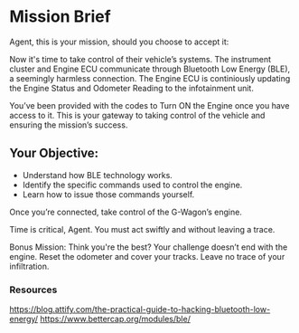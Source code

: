 # Mission Brief

Agent, this is your mission, should you choose to accept it:

Now it's time to take control of their vehicle’s systems. The instrument cluster and Engine ECU communicate through Bluetooth Low Energy (BLE), a seemingly harmless connection. The Engine ECU is continiously updating the Engine Status and Odometer Reading to the infotainment unit. 

You’ve been provided with the codes to Turn ON the Engine once you have access to it. This is your gateway to taking control of the vehicle and ensuring the mission’s success.

## **Your Objective**:
- Understand how BLE technology works.
- Identify the specific commands used to control the engine.
- Learn how to issue those commands yourself.

Once you’re connected, take control of the G-Wagon’s engine.

Time is critical, Agent. You must act swiftly and without leaving a trace.

Bonus Mission: Think you're the best? Your challenge doesn’t end with the engine. Reset the odometer and cover your tracks. Leave no trace of your infiltration.

### Resources
https://blog.attify.com/the-practical-guide-to-hacking-bluetooth-low-energy/
https://www.bettercap.org/modules/ble/
